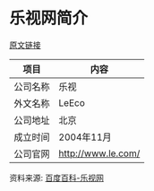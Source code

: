 # 乐视网简介

[原文链接](https://www.it-this-year.com/2020/04/23/209)

|项目|内容|
|-----|-----|
|公司名称|乐视|
|外文名称|LeEco|
|公司地址|北京|
|成立时间|2004年11月|
|公司官网|http://www.le.com/|

资料来源: 
[百度百科-乐视网](https://baike.baidu.com/item/%E4%B9%90%E8%A7%86)